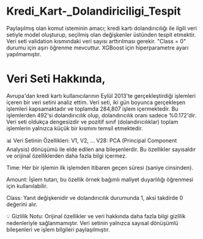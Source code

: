 # Kredi_Kart-_Dolandiriciligi_Tespit
Paylaşılmış olan komut isteminin amacı; kredi kartı dolandırıcılığı ile ilgili veri setiyle model oluşturup, seçilmiş olan değişkenler üstünden tespit etmektir.
Veri seti validation kısmındaki veri sayısı arttırılması gerekir. "Class = 0" durumu için aşırı öğrenme mevcuttur. 
XGBoost için hiperparametre ayarı yapılmamıştır.

# Veri Seti Hakkında,
Avrupa'dan kredi kartı kullanıcılarının Eylül 2013'te gerçekleştirdiği işlemleri içeren bir veri setini analiz ettim. Veri seti, iki gün boyunca gerçekleşen işlemleri kapsamaktadır ve toplamda 284,807 işlem içermektedir. Bu işlemlerden 492'si dolandırıcılık olup, dolandırıcılık oranı sadece %0.172'dir. Veri seti oldukça dengesizdir ve pozitif sınıf (dolandırıcılıklar) toplam işlemlerin yalnızca küçük bir kısmını temsil etmektedir.

📊 Veri Setinin Özellikleri:
V1, V2, ... V28: PCA (Principal Component Analysis) dönüşümü ile elde edilen ana bileşenlerdir. Bu özellikler sayısaldır ve orijinal özelliklerden daha fazla bilgi içermez.

Time: Her bir işlemin ilk işlemden itibaren geçen süresi (saniye cinsinden).

Amount: İşlem tutarı, bu özellik örnek bağımlı maliyet duyarlılığı öğrenmesi için kullanılabilir.

Class: Yanıt değişkenidir ve dolandırıcılık durumunda 1, aksi takdirde 0 değerini alır.

💡 Gizlilik Notu: Orijinal özellikler ve veri hakkında daha fazla bilgi gizlilik nedenleriyle sağlanmamıştır. Veri setinin yalnızca sayısal dönüşümlü bileşenleri ve işlem bilgileri paylaşılmıştır.
